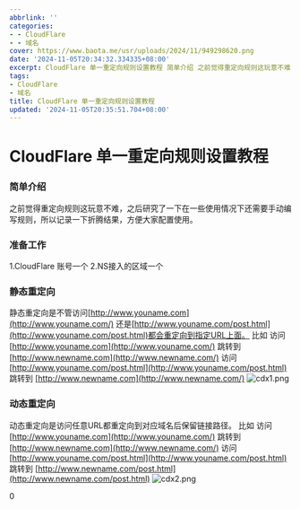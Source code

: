 ```yaml
---
abbrlink: ''
categories:
- - CloudFlare
- - 域名
cover: https://www.baota.me/usr/uploads/2024/11/949298620.png
date: '2024-11-05T20:34:32.334335+08:00'
excerpt: CloudFlare 单一重定向规则设置教程 简单介绍 之前觉得重定向规则这玩意不难，之后研究了一下在一些使用情况下还需要手动编写规则，所以记录一下折腾结果，方便大家配置使用。 准备工作 1.CloudFlare 账号一个 2.NS接入的区域一个 静态重定向 静态重定向是不管访问http://www.youname.com 还是http://www.youname.com/post.html都会重...
tags:
- CloudFlare
- 域名
title: CloudFlare 单一重定向规则设置教程
updated: '2024-11-05T20:35:51.704+08:00'
---
```

# CloudFlare 单一重定向规则设置教程


### 简单介绍

之前觉得重定向规则这玩意不难，之后研究了一下在一些使用情况下还需要手动编写规则，所以记录一下折腾结果，方便大家配置使用。

### 准备工作

1.CloudFlare 账号一个
2.NS接入的区域一个

### 静态重定向

静态重定向是不管访问[http://www.youname.com](http://www.youname.com/) 还是[http://www.youname.com/post.html](http://www.youname.com/post.html)都会重定向到指定URL上面。
比如
访问[http://www.youname.com](http://www.youname.com/) 跳转到 [http://www.newname.com](http://www.newname.com/)
访问[http://www.youname.com/post.html](http://www.youname.com/post.html) 跳转到 [http://www.newname.com](http://www.newname.com/)
![cdx1.png](https://www.baota.me/usr/uploads/2024/11/949298620.png "cdx1.png")

### 动态重定向

动态重定向是访问任意URL都重定向到对应域名后保留链接路径。
比如
访问[http://www.youname.com](http://www.youname.com/) 跳转到 [http://www.newname.com](http://www.newname.com/)
访问[http://www.youname.com/post.html](http://www.youname.com/post.html) 跳转到 [http://www.newname.com/post.html](http://www.newname.com/post.html)
![cdx2.png](https://www.baota.me/usr/uploads/2024/11/634770534.png "cdx2.png")

0
